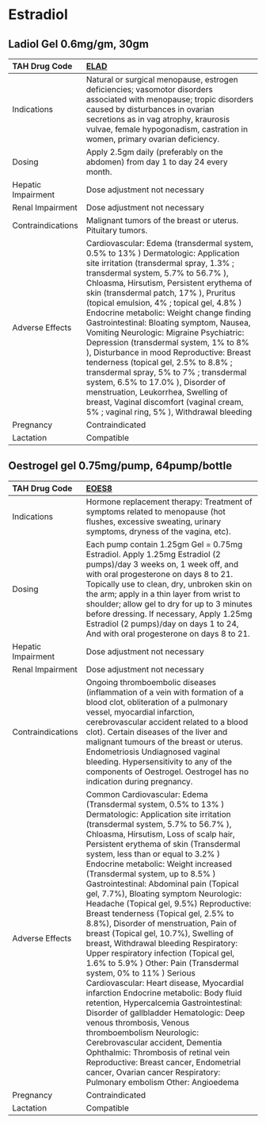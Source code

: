 # Estradiol

## Ladiol Gel 0.6mg/gm, 30gm

| TAH Drug Code      | [ELAD](https://www.tahsda.org.tw/drugs/hissearch.php?drug_code=ELAD)                                                                                                                                                                                                                                                                                                                                                                                                                                                                                                                                                                                                                                                                                                            |
|:-------------------|:--------------------------------------------------------------------------------------------------------------------------------------------------------------------------------------------------------------------------------------------------------------------------------------------------------------------------------------------------------------------------------------------------------------------------------------------------------------------------------------------------------------------------------------------------------------------------------------------------------------------------------------------------------------------------------------------------------------------------------------------------------------------------------|
| Indications        | Natural or surgical menopause, estrogen deficiencies; vasomotor disorders associated with menopause; tropic disorders caused by disturbances in ovarian secretions as in vag atrophy, kraurosis vulvae, female hypogonadism, castration in women, primary ovarian deficiency.                                                                                                                                                                                                                                                                                                                                                                                                                                                                                                   |
| Dosing             | Apply 2.5gm daily (preferably on the abdomen) from day 1 to day 24 every month.                                                                                                                                                                                                                                                                                                                                                                                                                                                                                                                                                                                                                                                                                                 |
| Hepatic Impairment | Dose adjustment not necessary                                                                                                                                                                                                                                                                                                                                                                                                                                                                                                                                                                                                                                                                                                                                                   |
| Renal Impairment   | Dose adjustment not necessary                                                                                                                                                                                                                                                                                                                                                                                                                                                                                                                                                                                                                                                                                                                                                   |
| Contraindications  | Malignant tumors of the breast or uterus. Pituitary tumors.                                                                                                                                                                                                                                                                                                                                                                                                                                                                                                                                                                                                                                                                                                                     |
| Adverse Effects    | Cardiovascular: Edema (transdermal system, 0.5% to 13% ) Dermatologic: Application site irritation (transdermal spray, 1.3% ; transdermal system, 5.7% to 56.7% ), Chloasma, Hirsutism, Persistent erythema of skin (transdermal patch, 17% ), Pruritus (topical emulsion, 4% ; topical gel, 4.8% ) Endocrine metabolic: Weight change finding Gastrointestinal: Bloating symptom, Nausea, Vomiting Neurologic: Migraine Psychiatric: Depression (transdermal system, 1% to 8% ), Disturbance in mood Reproductive: Breast tenderness (topical gel, 2.5% to 8.8% ; transdermal spray, 5% to 7% ; transdermal system, 6.5% to 17.0% ), Disorder of menstruation, Leukorrhea, Swelling of breast, Vaginal discomfort (vaginal cream, 5% ; vaginal ring, 5% ), Withdrawal bleeding |
| Pregnancy          | Contraindicated                                                                                                                                                                                                                                                                                                                                                                                                                                                                                                                                                                                                                                                                                                                                                                 |
| Lactation          | Compatible                                                                                                                                                                                                                                                                                                                                                                                                                                                                                                                                                                                                                                                                                                                                                                      |

## Oestrogel gel 0.75mg/pump, 64pump/bottle

| TAH Drug Code      | [EOES8](https://www.tahsda.org.tw/drugs/hissearch.php?drug_code=EOES8)                                                                                                                                                                                                                                                                                                                                                                                                                                                                                                                                                                                                                                                                                                                                                                                                                                                                                                                                                                                                                                                                                                                    |
|:-------------------|:------------------------------------------------------------------------------------------------------------------------------------------------------------------------------------------------------------------------------------------------------------------------------------------------------------------------------------------------------------------------------------------------------------------------------------------------------------------------------------------------------------------------------------------------------------------------------------------------------------------------------------------------------------------------------------------------------------------------------------------------------------------------------------------------------------------------------------------------------------------------------------------------------------------------------------------------------------------------------------------------------------------------------------------------------------------------------------------------------------------------------------------------------------------------------------------|
| Indications        | Hormone replacement therapy: Treatment of symptoms related to menopause (hot flushes, excessive sweating, urinary symptoms, dryness of the vagina, etc).                                                                                                                                                                                                                                                                                                                                                                                                                                                                                                                                                                                                                                                                                                                                                                                                                                                                                                                                                                                                                                  |
| Dosing             | Each pump contain 1.25gm Gel = 0.75mg Estradiol. Apply 1.25mg Estradiol (2 pumps)/day 3 weeks on, 1 week off, and with oral progesterone on days 8 to 21. Topically use to clean, dry, unbroken skin on the arm; apply in a thin layer from wrist to shoulder; allow gel to dry for up to 3 minutes before dressing. If necessary, Apply 1.25mg Estradiol (2 pumps)/day on days 1 to 24, And with oral progesterone on days 8 to 21.                                                                                                                                                                                                                                                                                                                                                                                                                                                                                                                                                                                                                                                                                                                                                      |
| Hepatic Impairment | Dose adjustment not necessary                                                                                                                                                                                                                                                                                                                                                                                                                                                                                                                                                                                                                                                                                                                                                                                                                                                                                                                                                                                                                                                                                                                                                             |
| Renal Impairment   | Dose adjustment not necessary                                                                                                                                                                                                                                                                                                                                                                                                                                                                                                                                                                                                                                                                                                                                                                                                                                                                                                                                                                                                                                                                                                                                                             |
| Contraindications  | Ongoing thromboembolic diseases (inflammation of a vein with formation of a blood clot, obliteration of a pulmonary vessel, myocardial infarction, cerebrovascular accident related to a blood clot). Certain diseases of the liver and malignant tumours of the breast or uterus. Endometriosis Undiagnosed vaginal bleeding. Hypersensitivity to any of the components of Oestrogel. Oestrogel has no indication during pregnancy.                                                                                                                                                                                                                                                                                                                                                                                                                                                                                                                                                                                                                                                                                                                                                      |
| Adverse Effects    | Common Cardiovascular: Edema (Transdermal system, 0.5% to 13% ) Dermatologic: Application site irritation (transdermal system, 5.7% to 56.7% ), Chloasma, Hirsutism, Loss of scalp hair, Persistent erythema of skin (Transdermal system, less than or equal to 3.2% ) Endocrine metabolic: Weight increased (Transdermal system, up to 8.5% ) Gastrointestinal: Abdominal pain (Topical gel, 7.7%), Bloating symptom Neurologic: Headache (Topical gel, 9.5%) Reproductive: Breast tenderness (Topical gel, 2.5% to 8.8%), Disorder of menstruation, Pain of breast (Topical gel, 10.7%), Swelling of breast, Withdrawal bleeding Respiratory: Upper respiratory infection (Topical gel, 1.6% to 5.9% ) Other: Pain (Transdermal system, 0% to 11% ) Serious Cardiovascular: Heart disease, Myocardial infarction Endocrine metabolic: Body fluid retention, Hypercalcemia Gastrointestinal: Disorder of gallbladder Hematologic: Deep venous thrombosis, Venous thromboembolism Neurologic: Cerebrovascular accident, Dementia Ophthalmic: Thrombosis of retinal vein Reproductive: Breast cancer, Endometrial cancer, Ovarian cancer Respiratory: Pulmonary embolism Other: Angioedema |
| Pregnancy          | Contraindicated                                                                                                                                                                                                                                                                                                                                                                                                                                                                                                                                                                                                                                                                                                                                                                                                                                                                                                                                                                                                                                                                                                                                                                           |
| Lactation          | Compatible                                                                                                                                                                                                                                                                                                                                                                                                                                                                                                                                                                                                                                                                                                                                                                                                                                                                                                                                                                                                                                                                                                                                                                                |

